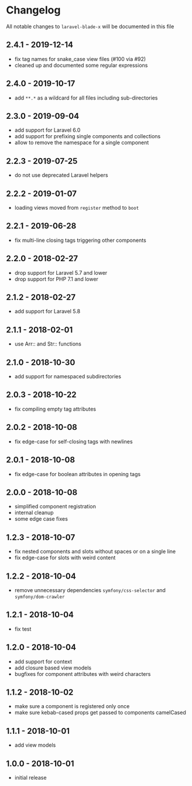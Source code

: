 # Changelog

All notable changes to `laravel-blade-x` will be documented in this file

## 2.4.1 - 2019-12-14

- fix tag names for snake_case view files (#100 via #92)
- cleaned up and documented some regular expressions

## 2.4.0 - 2019-10-17

- add `**.*` as a wildcard for all files including sub-directories

## 2.3.0 - 2019-09-04

- add support for Laravel 6.0
- add support for prefixing single components and collections
- allow to remove the namespace for a single component

## 2.2.3 - 2019-07-25

- do not use deprecated Laravel helpers

## 2.2.2 - 2019-01-07

- loading views moved from `register` method to `boot`

## 2.2.1 - 2019-06-28

- fix multi-line closing tags triggering other components

## 2.2.0 - 2018-02-27

- drop support for Laravel 5.7 and lower
- drop support for PHP 7.1 and lower

## 2.1.2 - 2018-02-27

- add support for Laravel 5.8

## 2.1.1 - 2018-02-01

- use Arr:: and Str:: functions

## 2.1.0 - 2018-10-30

- add support for namespaced subdirectories

## 2.0.3 - 2018-10-22

- fix compiling empty tag attributes

## 2.0.2 - 2018-10-08

- fix edge-case for self-closing tags with newlines

## 2.0.1 - 2018-10-08

- fix edge-case for boolean attributes in opening tags

## 2.0.0 - 2018-10-08

- simplified component registration
- internal cleanup
- some edge case fixes

## 1.2.3 - 2018-10-07

- fix nested components and slots without spaces or on a single line
- fix edge-case for slots with weird content

## 1.2.2 - 2018-10-04

- remove unnecessary dependencies `symfony/css-selector` and `symfony/dom-crawler`

## 1.2.1 - 2018-10-04

- fix test

## 1.2.0 - 2018-10-04

- add support for context
- add closure based view models
- bugfixes for component attributes with weird characters

## 1.1.2 - 2018-10-02

- make sure a component is registered only once
- make sure kebab-cased props get passed to components camelCased

## 1.1.1 - 2018-10-01

- add view models

## 1.0.0 - 2018-10-01

- initial release
